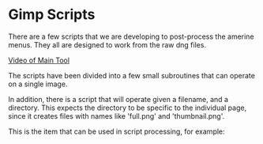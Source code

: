 # Gimp Scripts

There are a few scripts that we are developing to post-process the
amerine menus.  They all are designed to work from the raw dng files.

[Video of Main Tool](https://drive.google.com/file/d/0B1PbgjOWShULanQ4ak1CeTdWOHc/view)

The scripts have been divided into a few small subroutines that can
operate on a single image.



In addition, there is a script that will operate given a filename, and
a directory.  This expects the directory to be specific to the
individual page, since it creates files with names like 'full.png' and
'thumbnail.png'.


This is the item that can be used in script processing, for example:

